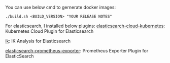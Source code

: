 You can use below cmd to gernerate docker images:
```
./build.sh <BUILD_VERSION> "YOUR RELEASE NOTES"
```

For elasticsearch, I installed below plugins:
[elasticsearch-cloud-kubernetes](https://github.com/fabric8io/elasticsearch-cloud-kubernetes): Kubernetes Cloud Plugin for Elasticsearch

[ik](https://github.com/medcl/elasticsearch-analysis-ik): IK Analysis for Elasticsearch

[elasticsearch-prometheus-exporter](https://github.com/vvanholl/elasticsearch-prometheus-exporter): Prometheus Exporter Plugin for ElasticSearch


